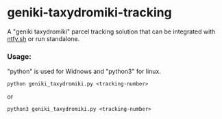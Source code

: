 # geniki-taxydromiki-tracking

A "geniki taxydromiki" parcel tracking solution that can be integrated with [ntfy.sh](http://ntfy.sh) or run standalone.

### Usage:

"python" is used for Widnows and "python3" for linux.

```
python geniki_taxydromiki.py <tracking-number>
```

or

```
python3 geniki_taxydromiki.py <tracking-number>
```
